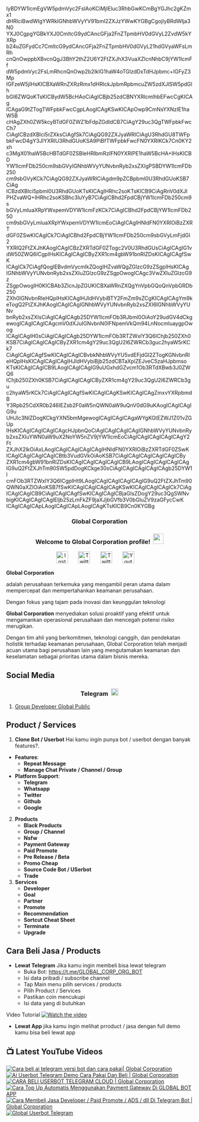 IyBDYW1lcmEgVW5pdmVyc2FsIAoKCiMjIEluc3RhbGwKCmBgYGJhc2gKZmx1
dHRlciBwdWIgYWRkIGNhbWVyYV91bml2ZXJzYWwKYGBgCgojIyBRdWlja3N0
YXJ0CgpgYGBkYXJ0CmltcG9ydCAncGFja2FnZTpmbHV0dGVyL2ZvdW5kYXRp
b24uZGFydCc7CmltcG9ydCAncGFja2FnZTpmbHV0dGVyL21hdGVyaWFsLmRh
cnQnOwppbXBvcnQgJ3BhY2thZ2U6Y2FtZXJhX3VuaXZlcnNhbC9jYW1lcmFf
dW5pdmVyc2FsLmRhcnQnOwp2b2lkIG1haW4oTGlzdDxTdHJpbmc+IGFyZ3Mp
IGFzeW5jIHsKICBXaWRnZXRzRmx1dHRlckJpbmRpbmcuZW5zdXJlSW5pdGlh
bGl6ZWQoKTsKICBydW5BcHAoCiAgICBjb25zdCBNYXRlcmlhbEFwcCgKICAg
ICAgaG9tZTogTWFpbkFwcCgpLAogICAgKSwKICApOwp9CmNsYXNzIE1haW5B
cHAgZXh0ZW5kcyBTdGF0ZWZ1bFdpZGdldCB7CiAgY29uc3QgTWFpbkFwcCh7
CiAgICBzdXBlci5rZXksCiAgfSk7CiAgQG92ZXJyaWRlCiAgU3RhdGU8TWFp
bkFwcD4gY3JlYXRlU3RhdGUoKSA9PiBfTWFpbkFwcFN0YXRlKCk7Cn0KY2xh
c3MgX01haW5BcHBTdGF0ZSBleHRlbmRzIFN0YXRlPE1haW5BcHA+IHsKICBD
YW1lcmFDb250cm9sbGVyIGNhbWVyYUNvbnRyb2xsZXIgPSBDYW1lcmFDb250
cm9sbGVyKCk7CiAgQG92ZXJyaWRlCiAgdm9pZCBpbml0U3RhdGUoKSB7CiAg
ICBzdXBlci5pbml0U3RhdGUoKTsKICAgIHRhc2soKTsKICB9CiAgRnV0dXJl
PHZvaWQ+IHRhc2soKSBhc3luYyB7CiAgICBhd2FpdCBjYW1lcmFDb250cm9s
bGVyLmluaXRpYWxpemVDYW1lcmFzKCk7CiAgICBhd2FpdCBjYW1lcmFDb250
cm9sbGVyLmluaXRpYWxpemVDYW1lcmEoCiAgICAgIHNldFN0YXRlOiBzZXRT
dGF0ZSwKICAgICk7CiAgICBhd2FpdCBjYW1lcmFDb250cm9sbGVyLmFjdGl2
YXRlQ2FtZXJhKAogICAgICBzZXRTdGF0ZTogc2V0U3RhdGUsCiAgICAgIG1v
dW50ZWQ6ICgpIHsKICAgICAgICByZXR1cm4gbW91bnRlZDsKICAgICAgfSwK
ICAgICk7CiAgfQogIEBvdmVycmlkZQogIHZvaWQgZGlzcG9zZSgpIHsKICAg
IGNhbWVyYUNvbnRyb2xsZXIuZGlzcG9zZSgpOwogICAgc3VwZXIuZGlzcG9z
ZSgpOwogIH0KICBAb3ZlcnJpZGUKICBXaWRnZXQgYnVpbGQoQnVpbGRDb250
ZXh0IGNvbnRleHQpIHsKICAgIHJldHVybiBTY2FmZm9sZCgKICAgICAgYm9k
eTogQ2FtZXJhKAogICAgICAgIGNhbWVyYUNvbnRyb2xsZXI6IGNhbWVyYUNv
bnRyb2xsZXIsCiAgICAgICAgb25DYW1lcmFOb3RJbml0OiAoY29udGV4dCkg
ewogICAgICAgICAgcmV0dXJuIGNvbnN0IFNpemVkQm94LnNocmluaygpOwog
ICAgICAgIH0sCiAgICAgICAgb25DYW1lcmFOb3RTZWxlY3Q6IChjb250ZXh0
KSB7CiAgICAgICAgICByZXR1cm4gY29uc3QgU2l6ZWRCb3guc2hyaW5rKCk7
CiAgICAgICAgfSwKICAgICAgICBvbkNhbWVyYU5vdEFjdGl2ZTogKGNvbnRl
eHQpIHsKICAgICAgICAgIHJldHVybiBjb25zdCBTaXplZEJveC5zaHJpbmso
KTsKICAgICAgICB9LAogICAgICAgIG9uUGxhdGZvcm1Ob3RTdXBwb3J0ZWQ6
IChjb250ZXh0KSB7CiAgICAgICAgICByZXR1cm4gY29uc3QgU2l6ZWRCb3gu
c2hyaW5rKCk7CiAgICAgICAgfSwKICAgICAgKSwKICAgICAgZmxvYXRpbmdB
Y3Rpb25CdXR0b246IEZsb2F0aW5nQWN0aW9uQnV0dG9uKAogICAgICAgIG9u
UHJlc3NlZDogKCkgYXN5bmMgewogICAgICAgICAgaWYgKGtEZWJ1Z01vZGUp
IHsKICAgICAgICAgICAgcHJpbnQoCiAgICAgICAgICAgIGNhbWVyYUNvbnRy
b2xsZXIuYWN0aW9uX2NoYW5nZV9jYW1lcmEoCiAgICAgICAgICAgICAgY2Ft
ZXJhX2lkOiAxLAogICAgICAgICAgICAgIHNldFN0YXRlOiBzZXRTdGF0ZSwK
ICAgICAgICAgICAgICBtb3VudGVkOiAoKSB7CiAgICAgICAgICAgICAgICBy
ZXR1cm4gbW91bnRlZDsKICAgICAgICAgICAgICB9LAogICAgICAgICAgICAg
IG9uQ2FtZXJhTm90SW5pdDogKCkge30sCiAgICAgICAgICAgICAgb25DYW1l
cmFOb3RTZWxlY3Q6ICgpIHt9LAogICAgICAgICAgICAgIG9uQ2FtZXJhTm90
QWN0aXZlOiAoKSB7fSwKICAgICAgICAgICAgKSwKICAgICAgICAgICk7CiAg
ICAgICAgICB9CiAgICAgICAgfSwKICAgICAgICBjaGlsZDogY29uc3QgSWNv
bigKICAgICAgICAgIEljb25zLmFkZF9jaXJjbGVfb3V0bGluZV9zaGFycCwK
ICAgICAgICApLAogICAgICApLAogICAgKTsKICB9Cn0KYGBg

<!-- START GLOBAL CORPORATION -->
<h3 align="center">Global Corporation</h3>

<h3 align="center">
  Welcome to Global Corporation profile!
  <img src="https://media.giphy.com/media/hvRJCLFzcasrR4ia7z/giphy.gif" width="28">
</h3>

<!-- Social icons section -->
<p align="center">
  <a href="https://www.instagram.com/global__corporation/"><img width="32px" alt="Instagram" title="Telegram" src="https://upload.wikimedia.org/wikipedia/commons/a/a5/Instagram_icon.png"/></a>
  &#8287;&#8287;&#8287;&#8287;&#8287;
  <a href="https://t.me/GLOBAL_CORPORATION_ORG"><img width="32px" alt="Twitter" title="Telegram" src="https://upload.wikimedia.org/wikipedia/commons/8/82/Telegram_logo.svg"/></a>
  &#8287;&#8287;&#8287;&#8287;&#8287;
  <a href="https://twitter.com/global_corp_org"><img width="32px" alt="Twitter" title="Twitter" src="https://upload.wikimedia.org/wikipedia/commons/6/6f/Logo_of_Twitter.svg"/></a>
  &#8287;&#8287;&#8287;&#8287;&#8287;
  <a href="https://www.youtube.com/@global_Corporation"><img width="32px" alt="Youtube" title="Youtube" src="https://upload.wikimedia.org/wikipedia/commons/e/ef/Youtube_logo.png"/></a>
  &#8287;&#8287;&#8287;&#8287;&#8287;
</p>


**Global Corporation**

adalah perusahaan terkemuka yang mengambil peran utama dalam mempercepat dan mempertahankan keamanan perusahaan. 

Dengan fokus yang tajam pada inovasi dan keunggulan teknologi

**Global Corporation** menyediakan solusi proaktif yang efektif untuk mengamankan operasional perusahaan dan mencegah potensi risiko merugikan. 

Dengan tim ahli yang berkomitmen, teknologi canggih, dan pendekatan holistik terhadap keamanan perusahaan, Global Corporation telah menjadi acuan utama bagi perusahaan lain yang mengutamakan keamanan dan keselamatan sebagai prioritas utama dalam bisnis mereka.


## Social Media

<h3 align="center">
  Telegram
  <img src="https://upload.wikimedia.org/wikipedia/commons/8/82/Telegram_logo.svg" width="20">
</h3>

1. [Group Developer Global Public](https://t.me/DEVELOPER_GLOBAL_PUBLIC)

## Product / Services

1. **Clone Bot / Userbot**
  Hai kamu ingin punya bot / userbot dengan banyak features?. 
  - **Features**:
    - **Repeat Message**
    - **Manage Chat Private / Channel / Group**
  - **Platform Support**:
    - **Telegram**
    - **Whatsapp**
    - **Twitter**
    - **Github**
    - **Google** 
2. **Products**
    - **Black Products**
    - **Group / Channel**
    - **Nsfw**
    - **Payment Gateway**
    - **Paid Promote**
    - **Pre Release / Beta**
    - **Promo Cheap**
    - **Source Code Bot / USerbot**
    - **Trade**
3. **Services**
    - **Developer**
    - **Goal**
    - **Partner**
    - **Promote**
    - **Recommendation**
    - **Sortcut Cheat Sheet**
    - **Terminate**
    - **Upgrade**

## Cara Beli Jasa / Products 

- **Lewat Telegram**
  Jika kamu ingin membeli bisa lewat telegram
  -  Buka Bot: https://t.me/GLOBAL_CORP_ORG_BOT
  -  Isi data pribadi / subscribe channel
  -  Tap Main menu pilih services / products
  -  Pilih Product / Services
  -  Pastikan coin mencukupi
  -  Isi data yang di butuhkan
  
Video Tutorial
[![Watch the video](https://img.youtube.com/vi/TY0Y21C6asM/maxresdefault.jpg)](https://www.youtube.com/watch?v=TY0Y21C6asM)

- **Lewat App**
  jika kamu ingin melihat prroduct / jasa dengan full demo kamu bisa beli lewat app
 


## 📺 Latest YouTube Videos

  <!-- prettier-ignore-start -->
  <!-- BEGIN YOUTUBE-CARDS -->
[![Cara beli ai telegram versi bot dan cara pakai| Global Corporation](https://ytcards.demolab.com/?id=7LZhoklvS9A&title=Cara+beli+ai+telegram+versi+bot+dan+cara+pakai%7C+Global+Corporation&lang=id&timestamp=1710937415&background_color=%230d1117&title_color=%23ffffff&stats_color=%23dedede&max_title_lines=1&width=250&border_radius=5 "Cara beli ai telegram versi bot dan cara pakai| Global Corporation")](https://www.youtube.com/watch?v=7LZhoklvS9A)
[![Ai Userbot Telegram Demo Cara Pakai Dan Beli | Global Corporation](https://ytcards.demolab.com/?id=4mAZ6EgAhUo&title=Ai+Userbot+Telegram+Demo+Cara+Pakai+Dan+Beli+%7C+Global+Corporation&lang=id&timestamp=1710936251&background_color=%230d1117&title_color=%23ffffff&stats_color=%23dedede&max_title_lines=1&width=250&border_radius=5 "Ai Userbot Telegram Demo Cara Pakai Dan Beli | Global Corporation")](https://www.youtube.com/watch?v=4mAZ6EgAhUo)
[![CARA BELI USERBOT TELEGRAM CLOUD  | Global Corporation](https://ytcards.demolab.com/?id=uiDJwK9r3Cg&title=CARA+BELI+USERBOT+TELEGRAM+CLOUD++%7C+Global+Corporation&lang=id&timestamp=1710900440&background_color=%230d1117&title_color=%23ffffff&stats_color=%23dedede&max_title_lines=1&width=250&border_radius=5 "CARA BELI USERBOT TELEGRAM CLOUD  | Global Corporation")](https://www.youtube.com/watch?v=uiDJwK9r3Cg)
[![Cara Top Up Automatis Menggunakan Payment Gateway Di GLOBAL BOT APP](https://ytcards.demolab.com/?id=ADqzS5ORJsU&title=Cara+Top+Up+Automatis+Menggunakan+Payment+Gateway+Di+GLOBAL+BOT+APP&lang=id&timestamp=1710721879&background_color=%230d1117&title_color=%23ffffff&stats_color=%23dedede&max_title_lines=1&width=250&border_radius=5 "Cara Top Up Automatis Menggunakan Payment Gateway Di GLOBAL BOT APP")](https://www.youtube.com/watch?v=ADqzS5ORJsU)
[![Cara Membeli Jasa Developer / Paid Promote / ADS / dll Di Telegram Bot | Global Corporation](https://ytcards.demolab.com/?id=TY0Y21C6asM&title=Cara+Membeli+Jasa+Developer+%2F+Paid+Promote+%2F+ADS+%2F+dll+Di+Telegram+Bot+%7C+Global+Corporation&lang=id&timestamp=1710717990&background_color=%230d1117&title_color=%23ffffff&stats_color=%23dedede&max_title_lines=1&width=250&border_radius=5 "Cara Membeli Jasa Developer / Paid Promote / ADS / dll Di Telegram Bot | Global Corporation")](https://www.youtube.com/watch?v=TY0Y21C6asM)
[![Global Userbot Telegram](https://ytcards.demolab.com/?id=Kyj1Zl04_68&title=Global+Userbot+Telegram&lang=id&timestamp=1710690464&background_color=%230d1117&title_color=%23ffffff&stats_color=%23dedede&max_title_lines=1&width=250&border_radius=5 "Global Userbot Telegram")](https://www.youtube.com/watch?v=Kyj1Zl04_68)
<!-- END YOUTUBE-CARDS -->
  <!-- prettier-ignore-end -->
<!-- END GLOBAL CORPORATION -->